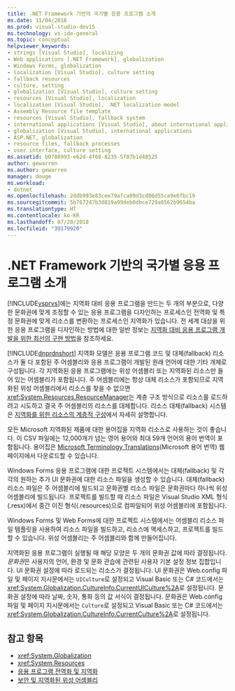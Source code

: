 ```yaml
---
title: .NET Framework 기반의 국가별 응용 프로그램 소개
ms.date: 11/04/2016
ms.prod: visual-studio-dev15
ms.technology: vs-ide-general
ms.topic: conceptual
helpviewer_keywords:
- strings [Visual Studio], localizing
- Web applications [.NET Framework], globalization
- Windows Forms, globalization
- localization [Visual Studio], culture setting
- fallback resources
- culture, setting
- globalization [Visual Studio], culture setting
- resources [Visual Studio], localization
- localization [Visual Studio], .NET localization model
- Assembly Resource file template
- resources [Visual Studio], fallback system
- international applications [Visual Studio], about international applications
- globalization [Visual Studio], international applications
- ASP.NET, globalization
- resource files, fallback processes
- user interface, culture setting
ms.assetid: b0788993-e62d-4f68-8235-5f87b1d48525
author: gewarren
ms.author: gewarren
manager: douge
ms.workload:
- dotnet
ms.openlocfilehash: 2ddb993e83cee79afca89d3cd06d55ca9e6fbc19
ms.sourcegitcommit: 5b767247b3d819a99deb0dbce729a0562b9654ba
ms.translationtype: HT
ms.contentlocale: ko-KR
ms.lasthandoff: 07/20/2018
ms.locfileid: "39179920"
---
```

# <a name="introduction-to-international-applications-based-on-the-net-framework"></a>.NET Framework 기반의 국가별 응용 프로그램 소개

[!INCLUDE[vsprvs](../code-quality/includes/vsprvs_md.md)]에는 지역화 대비 응용 프로그램을 만드는 두 개의 부분으로, 다양한 문화권에 맞게 조정할 수 있는 응용 프로그램을 디자인하는 프로세스인 전역화 및 특정 문화권에 맞게 리소스를 변환하는 프로세스인 지역화가 있습니다. 전 세계 대상을 위한 응용 프로그램을 디자인하는 방법에 대한 일반 정보는 [지역화 대비 응용 프로그램 개발을 위한 최선의 구현 방법](http://msdn.microsoft.com/Library/f08169c7-aad8-4ec3-9a21-9ebd3b89986c)을 참조하세요.

 [!INCLUDE[dnprdnshort](../code-quality/includes/dnprdnshort_md.md)] 지역화 모델은 응용 프로그램 코드 및 대체(fallback) 리소스가 둘 다 포함된 주 어셈블리와 응용 프로그램이 개발된 원래 언어에 대한 기타 개체로 구성됩니다. 각 지역화된 응용 프로그램에는 위성 어셈블리 또는 지역화된 리소스만 들어 있는 어셈블리가 포함됩니다. 주 어셈블리에는 항상 대체 리소스가 포함되므로 지역화된 위성 어셈블리에서 리소스를 찾을 수 없으면 <xref:System.Resources.ResourceManager>는 계층 구조 방식으로 리소스를 로드하려고 시도하고 결국 주 어셈블리의 리소스를 대체합니다. 리소스 대체(fallback) 시스템은 [지역화를 위한 리소스의 계층적 구성](../ide/hierarchical-organization-of-resources-for-localization.md)에서 자세히 설명합니다.

 모든 Microsoft 지역화된 제품에 대한 용어집을 지역화 리소스로 사용하는 것이 좋습니다. 이 CSV 파일에는 12,000개가 넘는 영어 용어와 최대 59개 언어의 용어 번역이 포함됩니다. 용어집은 [Microsoft Terminology Translations](http://go.microsoft.com/fwlink/?LinkId=128146)(Microsoft 용어 번역) 웹 페이지에서 다운로드할 수 있습니다.

 Windows Forms 응용 프로그램에 대한 프로젝트 시스템에서는 대체(fallback) 및 각각의 원하는 추가 UI 문화권에 대한 리소스 파일을 생성할 수 있습니다. 대체(fallback) 리소스 파일은 주 어셈블리에 빌드되고 문화권별 리소스 파일은 문화권마다 하나씩 위성 어셈블리에 빌드됩니다. 프로젝트를 빌드할 때 리소스 파일은 Visual Studio XML 형식(.resx)에서 중간 이진 형식(.resources)으로 컴파일되어 위성 어셈블리에 포함됩니다.

 Windows Forms 및 Web Forms에 대한 프로젝트 시스템에서는 어셈블리 리소스 파일 템플릿을 사용하여 리소스 파일을 빌드하고, 리소스에 액세스하고, 프로젝트를 빌드할 수 있습니다. 위성 어셈블리는 주 어셈블리와 함께 만들어집니다.

 지역화된 응용 프로그램이 실행될 때 해당 모양은 두 개의 문화권 값에 따라 결정됩니다. *문화권*은 사용자의 언어, 환경 및 문화 관습에 관련된 사용자 기본 설정 정보 집합입니다. UI 문화권 설정에 따라 로드되는 리소스가 결정됩니다. UI 문화권은 Web.config 파일 및 페이지 지시문에서는 `UICulture`로 설정되고 Visual Basic 또는 C# 코드에서는 <xref:System.Globalization.CultureInfo.CurrentUICulture%2A>로 설정됩니다. 문화권 설정에 따라 날짜, 숫자, 통화 등의 값 서식이 결정됩니다. 문화권은 Web.config 파일 및 페이지 지시문에서는 `Culture`로 설정되고 Visual Basic 또는 C# 코드에서는 <xref:System.Globalization.CultureInfo.CurrentCulture%2A>로 설정됩니다.

## <a name="see-also"></a>참고 항목

- <xref:System.Globalization>
- <xref:System.Resources>
- [응용 프로그램 전역화 및 지역화](../ide/globalizing-and-localizing-applications.md)
- [보안 및 지역화된 위성 어셈블리](../ide/security-and-localized-satellite-assemblies.md)